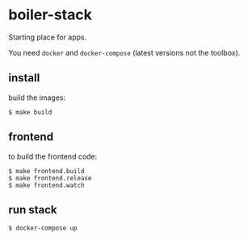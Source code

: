 # boiler-stack

Starting place for apps.

You need `docker` and `docker-compose` (latest versions not the toolbox).

## install

build the images:

```
$ make build
```

## frontend

to build the frontend code:

```
$ make frontend.build
$ make frontend.release
$ make frontend.watch
```

## run stack

```
$ docker-compose up
```